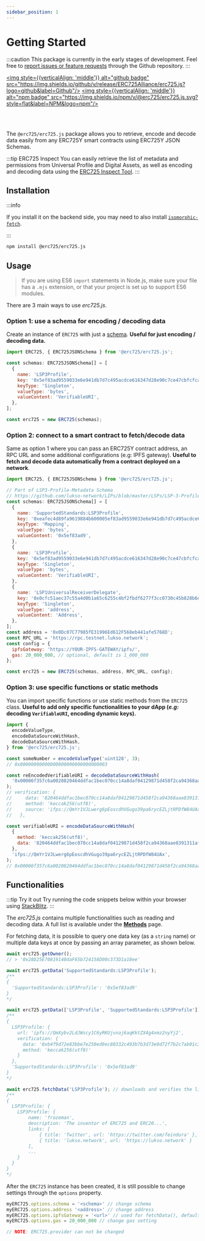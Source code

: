 ```yaml
---
sidebar_position: 1
---
```


# Getting Started

:::caution
This package is currently in the early stages of development. Feel free to [report issues or feature requests](https://github.com/ERC725Alliance/erc725.js/issues) through the Github repository.
:::

<a href="https://github.com/ERC725Alliance/erc725.js" target="_blank" rel="noopener noreferrer"><img style={{verticalAlign: 'middle'}} alt="github badge" src="https://img.shields.io/github/v/release/ERC725Alliance/erc725.js?logo=github&label=Github"/></a>
<a href="https://www.npmjs.com/package/@erc725/erc725.js" target="_blank" rel="noopener noreferrer"><img style={{verticalAlign: 'middle'}} alt="npm badge" src="https://img.shields.io/npm/v/@erc725/erc725.js.svg?style=flat&label=NPM&logo=npm"/></a>

<br/><br/>

The `@erc725/erc725.js` package allows you to retrieve, encode and decode data easily from any ERC725Y smart contracts using ERC725Y JSON Schemas.

:::tip ERC725 Inspect
You can easily retrieve the list of metadata and permissions from Universal Profile and Digital Assets, as well as encoding and decoding data using the [ERC725 Inspect Tool](https://erc725-inspect.lukso.tech/?network=mainnet).
:::

## Installation

:::info

If you install it on the backend side, you may need to also install [`isomorphic-fetch`](https://www.npmjs.com/package/isomorphic-fetch).

:::

```bash
npm install @erc725/erc725.js
```

## Usage

> If you are using ES6 `import` statements in Node.js, make sure your file has a `.mjs` extension, or that your project is set up to support ES6 modules.

There are 3 main ways to use _erc725.js_.

### Option 1: use a schema for encoding / decoding data

Create an instance of `ERC725` with just a [schema](https://docs.lukso.tech/tools/dapps/erc725js/schemas/). **Useful for just encoding / decoding data.**

```js
import ERC725, { ERC725JSONSchema } from '@erc725/erc725.js';

const schemas: ERC725JSONSchema[] = [
  {
    name: 'LSP3Profile',
    key: '0x5ef83ad9559033e6e941db7d7c495acdce616347d28e90c7ce47cbfcfcad3bc5',
    keyType: 'Singleton',
    valueType: 'bytes',
    valueContent: 'VerifiableURI',
  },
];

const erc725 = new ERC725(schemas);
```

### Option 2: connect to a smart contract to fetch/decode data

Same as option 1 where you can pass an ERC725Y contract address, an RPC URL and some additional configurations (e.g: IPFS gateway). **Useful to fetch and decode data automatically from a contract deployed on a network**.

```js
import ERC725, { ERC725JSONSchema } from '@erc725/erc725.js';

// Part of LSP3-Profile-Metadata Schema
// https://github.com/lukso-network/LIPs/blob/master/LSPs/LSP-3-Profile-Metadata.md
const schemas: ERC725JSONSchema[] = [
  {
    name: 'SupportedStandards:LSP3Profile',
    key: '0xeafec4d89fa9619884b600005ef83ad9559033e6e941db7d7c495acdce616347',
    keyType: 'Mapping',
    valueType: 'bytes',
    valueContent: '0x5ef83ad9',
  },
  {
    name: 'LSP3Profile',
    key: '0x5ef83ad9559033e6e941db7d7c495acdce616347d28e90c7ce47cbfcfcad3bc5',
    keyType: 'Singleton',
    valueType: 'bytes',
    valueContent: 'VerifiableURI',
  },
  {
    name: 'LSP1UniversalReceiverDelegate',
    key: '0x0cfc51aec37c55a4d0b1a65c6255c4bf2fbdf6277f3cc0730c45b828b6db8b47',
    keyType: 'Singleton',
    valueType: 'address',
    valueContent: 'Address',
  },
];
const address = '0x0Dc07C77985fE31996Ed612F568eb441afe5768D';
const RPC_URL = 'https://rpc.testnet.lukso.network';
const config = {
  ipfsGateway: 'https://YOUR-IPFS-GATEWAY/ipfs/',
  gas: 20_000_000, // optional, default is 1_000_000
};

const erc725 = new ERC725(schemas, address, RPC_URL, config);
```

### Option 3: use specific functions or static methods

You can import specific functions or use static methods from the `ERC725` class. **Useful to add only specific functionalities to your dApp (_e.g:_ decoding `VerifiableURI`, encoding dynamic keys).**

```js
import {
  encodeValueType,
  encodeDataSourceWithHash,
  decodeDataSourceWithHash,
} from '@erc725/erc725.js';

const someNumber = encodeValueType('uint128', 3);
// 0x00000000000000000000000000000003

const reEncodedVerifiableURI = decodeDataSourceWithHash(
  '0x00006f357c6a0020820464ddfac1bec070cc14a8daf04129871d458f2ca94368aae8391311af6361696670733a2f2f516d597231564a4c776572673670456f73636468564775676f3339706136727963455a4c6a7452504466573834554178',
);
// verification: {
//     data: '820464ddfac1bec070cc14a8daf04129871d458f2ca94368aae8391311af6361',
//     method: 'keccak256(utf8)',
//     source: 'ifps://QmYr1VJLwerg6pEoscdhVGugo39pa6rycEZLjtRPDfW84UAx'
//   },

const verifiableURI = encodeDataSourceWithHash(
  {
    method: 'keccak256(utf8)',
    data: '820464ddfac1bec070cc14a8daf04129871d458f2ca94368aae8391311af6361',
  },
  'ifps://QmYr1VJLwerg6pEoscdhVGugo39pa6rycEZLjtRPDfW84UAx',
);
// 0x00006f357c6a0020820464ddfac1bec070cc14a8daf04129871d458f2ca94368aae8391311af6361696670733a2f2f516d597231564a4c776572673670456f73636468564775676f3339706136727963455a4c6a7452504466573834554178
```

## Functionalities

:::tip Try it out
Try running the code snippets below within your browser using [StackBlitz](https://stackblitz.com/edit/erc725js-instantiation?devtoolsheight=66&file=index.js).
:::

The _erc725.js_ contains multiple functionalities such as reading and decoding data. A full list is available under the [**Methods**](./methods.md) page.

For fetching data, it is possible to query one data key (as a `string` name) or multiple data keys at once by passing an array parameter, as shown below.

```js
await erc725.getOwner();
// > '0x28D25E70819140daF65b724158D00c373D1a18ee'

await erc725.getData('SupportedStandards:LSP3Profile');
/**
{
  'SupportedStandards:LSP3Profile': '0x5ef83ad9'
}
*/

await erc725.getData(['LSP3Profile', 'SupportedStandards:LSP3Profile']);
/**
{
  LSP3Profile: {
    url: 'ipfs://QmXybv2LdJWscy1C6yRKUjvnaj6aqKktZX4g4xmz2nyYj2',
    verification: {
      data: '0xb4f9d72e83bbe7e250ed9ec80332c493b7b3d73e0d72f7b2c7ab01c39216eb1a',
      method: 'keccak256(utf8)'
    }
  },
  'SupportedStandards:LSP3Profile': '0x5ef83ad9'
}
*/

await erc725.fetchData('LSP3Profile'); // downloads and verifies the linked JSON
/**
{
  LSP3Profile: {
    LSP3Profile: {
        name: 'frozeman',
        description: 'The inventor of ERC725 and ERC20...',
        links: [
            { title: 'Twitter', url: 'https://twitter.com/feindura' },
            { title: 'lukso.network', url: 'https://lukso.network' }
        ],
        ...
    }
  }
}
*/
```

After the `ERC725` instance has been created, it is still possible to change settings through the `options` property.

```javascript
myERC725.options.schema = '<schema>' // change schema
myERC725.options.address '<address>' // change address
myERC725.options.ipfsGateway = '<url>' // used for fetchData(), default: 'https://cloudflare-ipfs.com/ipfs/'
myERC725.options.gas = 20_000_000 // change gas setting

// NOTE: ERC725.provider can not be changed
```
